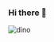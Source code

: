 ### Hi there 👋

<!--
**hlldgn/hlldgn** is a ✨ _special_ ✨ repository because its `README.md` (this file) appears on your GitHub profile.

Here are some ideas to get you started:

- 🔭 I’m currently working on ...
- 🌱 I’m currently learning ...
- 👯 I’m looking to collaborate on ...
- 🤔 I’m looking for help with ...
- 💬 Ask me about ...
- 📫 How to reach me: ...
- 😄 Pronouns: ...
- ⚡ Fun fact: ...
-->
![dino](https://user-images.githubusercontent.com/100942011/223440846-2fcdbb9e-a6fd-4360-86d3-d305906b2fe0.gif)
